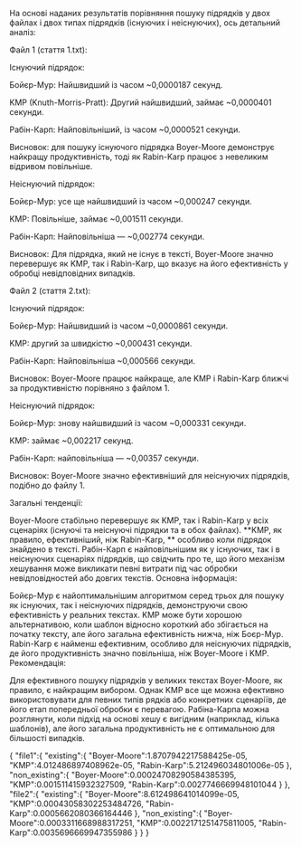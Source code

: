 На основі наданих результатів порівняння пошуку підрядків у двох файлах і двох типах підрядків (існуючих і неіснуючих), ось детальний аналіз:

Файл 1 (стаття 1.txt):

Існуючий підрядок:

Бойєр-Мур: Найшвидший із часом ~0,0000187 секунд.

KMP (Knuth-Morris-Pratt): Другий найшвидший, займає ~0,0000401 секунди.

Рабін-Карп: Найповільніший, із часом ~0,0000521 секунди.

Висновок: для пошуку існуючого підрядка Boyer-Moore демонструє найкращу продуктивність, тоді як Rabin-Karp працює з невеликим відривом повільніше.

Неіснуючий підрядок:

Бойєр-Мур: усе ще найшвидший із часом ~0,000247 секунди.

KMP: Повільніше, займає ~0,001511 секунди.

Рабін-Карп: Найповільніша — ~0,002774 секунди.

Висновок: Для підрядка, який не існує в тексті, Boyer-Moore значно перевершує як KMP, так і Rabin-Karp, що вказує на його ефективність у обробці невідповідних випадків.

Файл 2 (стаття 2.txt):

Існуючий підрядок:

Бойєр-Мур: Найшвидший із часом ~0,0000861 секунди.

KMP: другий за швидкістю ~0,000431 секунди.

Рабін-Карп: Найповільніша ~0,000566 секунди.

Висновок: Boyer-Moore працює найкраще, але KMP і Rabin-Karp ближчі за продуктивністю порівняно з файлом 1.

Неіснуючий підрядок:

Бойєр-Мур: знову найшвидший із часом ~0,000331 секунди.

KMP: займає ~0,002217 секунд.

Рабін-Карп: найповільніша — ~0,00357 секунди.

Висновок: Boyer-Moore значно ефективніший для неіснуючих підрядків, подібно до файлу 1.

Загальні тенденції:

Boyer-Moore стабільно перевершує як KMP, так і Rabin-Karp у всіх сценаріях (існуючі та неіснуючі підрядки та в обох файлах).
**KMP, як правило, ефективніший, ніж Rabin-Karp, ** особливо коли підрядок знайдено в тексті.
Рабін-Карп є найповільнішим як у існуючих, так і в неіснуючих сценаріях підрядків, що свідчить про те, що його механізм хешування може викликати певні витрати під час обробки невідповідностей або довгих текстів.
Основна інформація:

Бойєр-Мур є найоптимальнішим алгоритмом серед трьох для пошуку як існуючих, так і неіснуючих підрядків, демонструючи свою ефективність у реальних текстах.
KMP може бути хорошою альтернативою, коли шаблон відносно короткий або збігається на початку тексту, але його загальна ефективність нижча, ніж Боєр-Мур.
Rabin-Karp є найменш ефективним, особливо для неіснуючих підрядків, де його продуктивність значно повільніша, ніж Boyer-Moore і KMP.
Рекомендація:

Для ефективного пошуку підрядків у великих текстах Boyer-Moore, як правило, є найкращим вибором. Однак KMP все ще можна ефективно використовувати для певних типів рядків або конкретних сценаріїв, де його етап попередньої обробки є перевагою. Рабіна-Карпа можна розглянути, коли підхід на основі хешу є вигідним (наприклад, кілька шаблонів), але його загальна продуктивність не є оптимальною для більшості випадків.

{
   "file1":{
      "existing":{
         "Boyer-Moore":1.8707942217588425e-05,
         "KMP":4.012486897408962e-05,
         "Rabin-Karp":5.212496034801006e-05
      },
      "non_existing":{
         "Boyer-Moore":0.00024708290584385395,
         "KMP":0.001511415932327509,
         "Rabin-Karp":0.0027746669948101044
      }
   },
   "file2":{
      "existing":{
         "Boyer-Moore":8.612498641014099e-05,
         "KMP":0.00043058302253484726,
         "Rabin-Karp":0.0005662080366164446
      },
      "non_existing":{
         "Boyer-Moore":0.0003311668988317251,
         "KMP":0.0022171251475811005,
         "Rabin-Karp":0.0035696669947355986
      }
   }
}